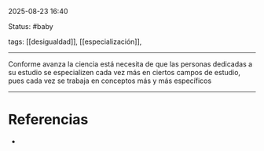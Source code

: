 2025-08-23 16:40

Status: #baby 

tags: [[desigualdad]], [[especialización]], 

---
Conforme avanza la ciencia está necesita de que las personas dedicadas a su estudio se especializen cada vez más en ciertos campos de estudio, pues cada vez se trabaja en conceptos más y más específicos

---
# Referencias
- 